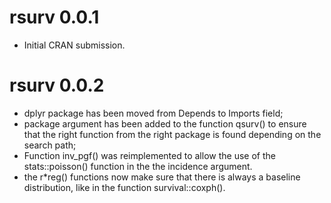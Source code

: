 # rsurv 0.0.1

* Initial CRAN submission.

# rsurv 0.0.2

* dplyr package has been moved from Depends to Imports field;
* package argument has been added to the function qsurv() to ensure that the right function from the right package is found depending on the search path;
* Function inv_pgf() was reimplemented to allow the use of the stats::poisson() function in the the incidence argument.
* the r*reg() functions now make sure that there is always a baseline distribution, like in the function survival::coxph().
